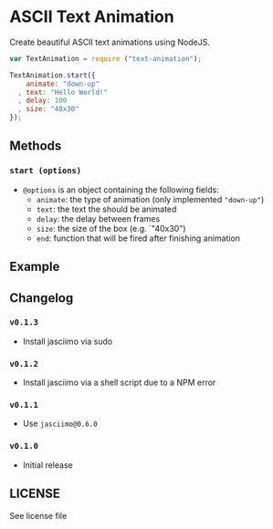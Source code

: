 ASCII Text Animation
====================

Create beautiful ASCII text animations using NodeJS.

```js
var TextAnimation = require ("text-animation");

TextAnimation.start({
    animate: "down-up"
  , text: "Hello World!"
  , delay: 100
  , size: "40x30"
});
```

## Methods

### `start (options)`
 - `@options` is an object containing the following fields:
   - `animate`: the type of animation (only implemented `"down-up"`)
   - `text`: the text the should be animated
   - `delay`: the delay between frames
   - `size`: the size of the box (e.g. `"40x30")
   - `end`: function that will be fired after finishing animation

## Example

## Changelog
### `v0.1.3`
 - Install jasciimo via sudo

### `v0.1.2`
 - Install jasciimo via a shell script due to a NPM error

### `v0.1.1`
 - Use `jasciimo@0.6.0`

### `v0.1.0`
 - Initial release

## LICENSE
See license file
